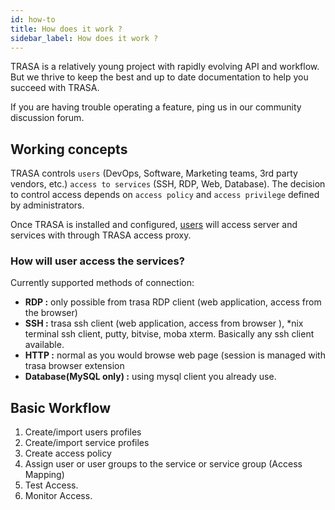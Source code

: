 ```yaml
---
id: how-to
title: How does it work ?
sidebar_label: How does it work ?
---
```



TRASA is a relatively young project with rapidly evolving API and workflow. But we thrive to keep the best and up to date documentation to help you succeed with TRASA. 

If you are having trouble operating a feature, ping us in our community discussion forum.

## Working concepts

TRASA controls `users` (DevOps, Software, Marketing teams, 3rd party vendors, etc.) `access to services` (SSH, RDP, Web, Database). The decision to control access depends on `access policy` and `access privilege` defined by administrators. 

Once TRASA is installed and configured, [users](./glossary.md#user) will  access server and services with through TRASA access proxy.

### How will user access the services?
 Currently supported methods of connection:
- **RDP :** only possible from trasa RDP client (web application, access from the browser)
- **SSH :** trasa ssh client (web application, access from browser ), *nix terminal ssh client,  putty, bitvise, moba xterm. Basically any ssh client available.
- **HTTP :** normal as you would browse web page (session is managed with trasa browser extension
- **Database(MySQL only) :** using mysql client you already use.


##  Basic Workflow
1. Create/import users profiles
2. Create/import service profiles
3. Create access policy
4. Assign user or user groups to the service or service group (Access Mapping)
5. Test Access.
6. Monitor Access.
